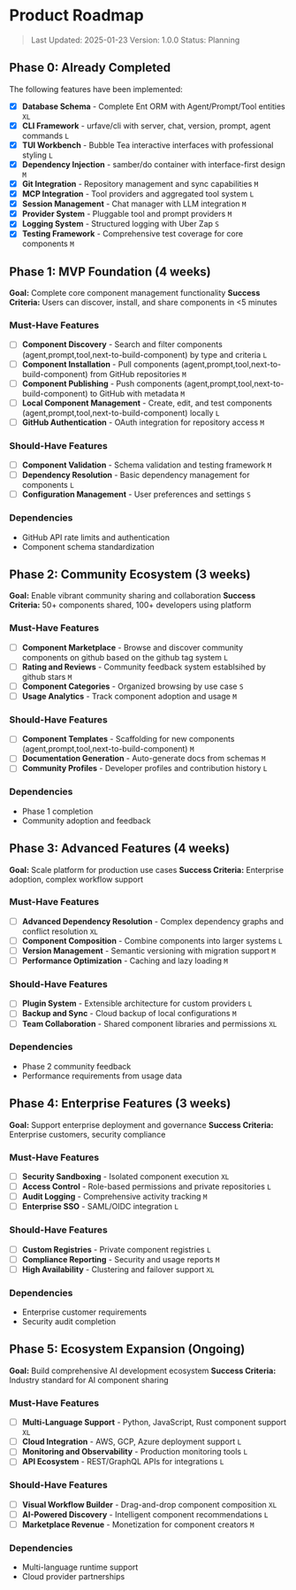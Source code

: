 # Product Roadmap

> Last Updated: 2025-01-23
> Version: 1.0.0
> Status: Planning

## Phase 0: Already Completed

The following features have been implemented:

- [x] **Database Schema** - Complete Ent ORM with Agent/Prompt/Tool entities `XL`
- [x] **CLI Framework** - urfave/cli with server, chat, version, prompt, agent commands `L`
- [x] **TUI Workbench** - Bubble Tea interactive interfaces with professional styling `L`
- [x] **Dependency Injection** - samber/do container with interface-first design `M`
- [x] **Git Integration** - Repository management and sync capabilities `M`
- [x] **MCP Integration** - Tool providers and aggregated tool system `L`
- [x] **Session Management** - Chat manager with LLM integration `M`
- [x] **Provider System** - Pluggable tool and prompt providers `M`
- [x] **Logging System** - Structured logging with Uber Zap `S`
- [x] **Testing Framework** - Comprehensive test coverage for core components `M`

## Phase 1: MVP Foundation (4 weeks)

**Goal:** Complete core component management functionality
**Success Criteria:** Users can discover, install, and share components in <5 minutes

### Must-Have Features

- [ ] **Component Discovery** - Search and filter components (agent,prompt,tool,next-to-build-component) by type and criteria `L`
- [ ] **Component Installation** - Pull components (agent,prompt,tool,next-to-build-component) from GitHub repositories `M`
- [ ] **Component Publishing** - Push components (agent,prompt,tool,next-to-build-component) to GitHub with metadata `M`
- [ ] **Local Component Management** - Create, edit, and test components (agent,prompt,tool,next-to-build-component) locally `L`
- [ ] **GitHub Authentication** - OAuth integration for repository access `M`

### Should-Have Features

- [ ] **Component Validation** - Schema validation and testing framework `M`
- [ ] **Dependency Resolution** - Basic dependency management for components `L`
- [ ] **Configuration Management** - User preferences and settings `S`

### Dependencies

- GitHub API rate limits and authentication
- Component schema standardization

## Phase 2: Community Ecosystem (3 weeks)

**Goal:** Enable vibrant community sharing and collaboration
**Success Criteria:** 50+ components shared, 100+ developers using platform

### Must-Have Features

- [ ] **Component Marketplace** - Browse and discover community components on github based on the github tag system `L`
- [ ] **Rating and Reviews** - Community feedback system establsihed by github stars `M`
- [ ] **Component Categories** - Organized browsing by use case `S`
- [ ] **Usage Analytics** - Track component adoption and usage `M`

### Should-Have Features

- [ ] **Component Templates** - Scaffolding for new components (agent,prompt,tool,next-to-build-component) `M`
- [ ] **Documentation Generation** - Auto-generate docs from schemas `M`
- [ ] **Community Profiles** - Developer profiles and contribution history `L`

### Dependencies

- Phase 1 completion
- Community adoption and feedback

## Phase 3: Advanced Features (4 weeks)

**Goal:** Scale platform for production use cases
**Success Criteria:** Enterprise adoption, complex workflow support

### Must-Have Features

- [ ] **Advanced Dependency Resolution** - Complex dependency graphs and conflict resolution `XL`
- [ ] **Component Composition** - Combine components into larger systems `L`
- [ ] **Version Management** - Semantic versioning with migration support `M`
- [ ] **Performance Optimization** - Caching and lazy loading `M`

### Should-Have Features

- [ ] **Plugin System** - Extensible architecture for custom providers `L`
- [ ] **Backup and Sync** - Cloud backup of local configurations `M`
- [ ] **Team Collaboration** - Shared component libraries and permissions `XL`

### Dependencies

- Phase 2 community feedback
- Performance requirements from usage data

## Phase 4: Enterprise Features (3 weeks)

**Goal:** Support enterprise deployment and governance
**Success Criteria:** Enterprise customers, security compliance

### Must-Have Features

- [ ] **Security Sandboxing** - Isolated component execution `XL`
- [ ] **Access Control** - Role-based permissions and private repositories `L`
- [ ] **Audit Logging** - Comprehensive activity tracking `M`
- [ ] **Enterprise SSO** - SAML/OIDC integration `L`

### Should-Have Features

- [ ] **Custom Registries** - Private component registries `L`
- [ ] **Compliance Reporting** - Security and usage reports `M`
- [ ] **High Availability** - Clustering and failover support `XL`

### Dependencies

- Enterprise customer requirements
- Security audit completion

## Phase 5: Ecosystem Expansion (Ongoing)

**Goal:** Build comprehensive AI development ecosystem
**Success Criteria:** Industry standard for AI component sharing

### Must-Have Features

- [ ] **Multi-Language Support** - Python, JavaScript, Rust component support `XL`
- [ ] **Cloud Integration** - AWS, GCP, Azure deployment support `L`
- [ ] **Monitoring and Observability** - Production monitoring tools `L`
- [ ] **API Ecosystem** - REST/GraphQL APIs for integrations `L`

### Should-Have Features

- [ ] **Visual Workflow Builder** - Drag-and-drop component composition `XL`
- [ ] **AI-Powered Discovery** - Intelligent component recommendations `L`
- [ ] **Marketplace Revenue** - Monetization for component creators `M`

### Dependencies

- Multi-language runtime support
- Cloud provider partnerships
